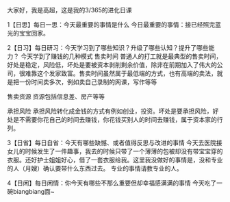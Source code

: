 大家好，我是高超，这是我的3/365的进化日课

1【日思】每日一思：今天最重要的事情是什么
今日最重要的事情：接已经照完蓝光的宝宝回家。

2【日习】每日研习：今天学习到了哪些知识？升级了哪些认知？提升了哪些能力？
今天学到了赚钱的几种模式
售卖时间
普通人的打工就是最典型的售卖时间，好处是稳定，风险低，坏处是要被资本剥削剩余价值，除非在前期加入了伟大的公司，很难靠这个发家致富。售卖时间虽然属于最低端的方式，也有高端的卖法，就是把一份时间卖多次，例如卖自己录制的网课，写作等等

售卖资源
资源包括信息差、房产等等

承担风险
承担风险转化成金钱的方式有例如创业，投资。坏处是要承担风险，好处是不需要你花自己的时间去赚钱，你花钱买别人的时间去赚钱，属于资本家的行列。

3【日省】每日自省：今天有哪些缺憾、或者值得反思与改进的事情
今天去医院接女儿的时候发生了一件趣事，我去的时候只带了一个薄薄的包被却没有带宝宝穿的衣服。还好护士姐姐好心，借了一套衣服给我。这里我没做好的事情是，没和专业的人（月嫂）确认要带什么东西过去。
专业的事情请教专业的人。

4【日闲】每日闲情：你今天有哪些不那么重要但却幸福感满满的事情
今天吃了一碗biangbiang面~